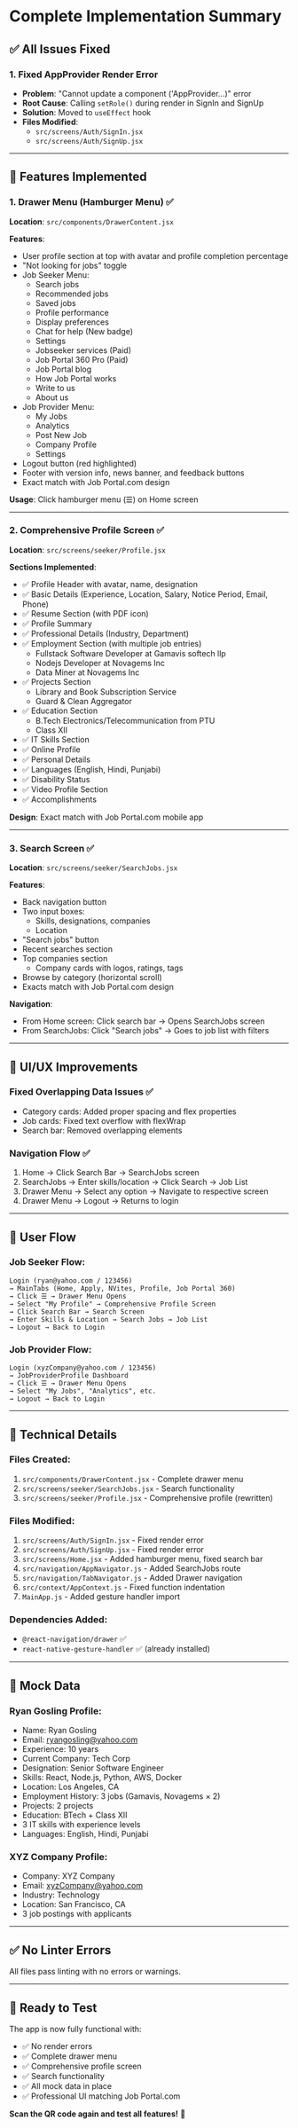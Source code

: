 # Complete Implementation Summary

## ✅ All Issues Fixed

### 1. **Fixed AppProvider Render Error**
- **Problem**: "Cannot update a component ('AppProvider...)" error
- **Root Cause**: Calling `setRole()` during render in SignIn and SignUp
- **Solution**: Moved to `useEffect` hook
- **Files Modified**: 
  - `src/screens/Auth/SignIn.jsx`
  - `src/screens/Auth/SignUp.jsx`

---

## 🎯 Features Implemented

### 1. **Drawer Menu (Hamburger Menu)** ✅
**Location**: `src/components/DrawerContent.jsx`

**Features**:
- User profile section at top with avatar and profile completion percentage
- "Not looking for jobs" toggle
- Job Seeker Menu:
  - Search jobs
  - Recommended jobs
  - Saved jobs
  - Profile performance
  - Display preferences
  - Chat for help (New badge)
  - Settings
  - Jobseeker services (Paid)
  - Job Portal 360 Pro (Paid)
  - Job Portal blog
  - How Job Portal works
  - Write to us
  - About us
- Job Provider Menu:
  - My Jobs
  - Analytics
  - Post New Job
  - Company Profile
  - Settings
- Logout button (red highlighted)
- Footer with version info, news banner, and feedback buttons
- Exact match with Job Portal.com design

**Usage**: Click hamburger menu (☰) on Home screen

---

### 2. **Comprehensive Profile Screen** ✅
**Location**: `src/screens/seeker/Profile.jsx`

**Sections Implemented**:
- ✅ Profile Header with avatar, name, designation
- ✅ Basic Details (Experience, Location, Salary, Notice Period, Email, Phone)
- ✅ Resume Section (with PDF icon)
- ✅ Profile Summary
- ✅ Professional Details (Industry, Department)
- ✅ Employment Section (with multiple job entries)
  - Fullstack Software Developer at Gamavis softech llp
  - Nodejs Developer at Novagems Inc
  - Data Miner at Novagems Inc
- ✅ Projects Section
  - Library and Book Subscription Service
  - Guard & Clean Aggregator
- ✅ Education Section
  - B.Tech Electronics/Telecommunication from PTU
  - Class XII
- ✅ IT Skills Section
- ✅ Online Profile
- ✅ Personal Details
- ✅ Languages (English, Hindi, Punjabi)
- ✅ Disability Status
- ✅ Video Profile Section
- ✅ Accomplishments

**Design**: Exact match with Job Portal.com mobile app

---

### 3. **Search Screen** ✅
**Location**: `src/screens/seeker/SearchJobs.jsx`

**Features**:
- Back navigation button
- Two input boxes:
  - Skills, designations, companies
  - Location
- "Search jobs" button
- Recent searches section
- Top companies section
  - Company cards with logos, ratings, tags
- Browse by category (horizontal scroll)
- Exacts match with Job Portal.com design

**Navigation**: 
- From Home screen: Click search bar → Opens SearchJobs screen
- From SearchJobs: Click "Search jobs" → Goes to job list with filters

---

## 🎨 UI/UX Improvements

### **Fixed Overlapping Data Issues** ✅
- Category cards: Added proper spacing and flex properties
- Job cards: Fixed text overflow with flexWrap
- Search bar: Removed overlapping elements

### **Navigation Flow** ✅
1. Home → Click Search Bar → SearchJobs screen
2. SearchJobs → Enter skills/location → Click Search → Job List
3. Drawer Menu → Select any option → Navigate to respective screen
4. Drawer Menu → Logout → Returns to login

---

## 📱 User Flow

### **Job Seeker Flow:**
```
Login (ryan@yahoo.com / 123456) 
→ MainTabs (Home, Apply, NVites, Profile, Job Portal 360)
→ Click ☰ → Drawer Menu Opens
→ Select "My Profile" → Comprehensive Profile Screen
→ Click Search Bar → Search Screen
→ Enter Skills & Location → Search Jobs → Job List
→ Logout → Back to Login
```

### **Job Provider Flow:**
```
Login (xyzCompany@yahoo.com / 123456)
→ JobProviderProfile Dashboard
→ Click ☰ → Drawer Menu Opens
→ Select "My Jobs", "Analytics", etc.
→ Logout → Back to Login
```

---

## 🔧 Technical Details

### **Files Created**:
1. `src/components/DrawerContent.jsx` - Complete drawer menu
2. `src/screens/seeker/SearchJobs.jsx` - Search functionality
3. `src/screens/seeker/Profile.jsx` - Comprehensive profile (rewritten)

### **Files Modified**:
1. `src/screens/Auth/SignIn.jsx` - Fixed render error
2. `src/screens/Auth/SignUp.jsx` - Fixed render error
3. `src/screens/Home.jsx` - Added hamburger menu, fixed search bar
4. `src/navigation/AppNavigator.js` - Added SearchJobs route
5. `src/navigation/TabNavigator.js` - Added Drawer navigation
6. `src/context/AppContext.js` - Fixed function indentation
7. `MainApp.js` - Added gesture handler import

### **Dependencies Added**:
- `@react-navigation/drawer` ✅
- `react-native-gesture-handler` ✅ (already installed)

---

## 🎯 Mock Data

### **Ryan Gosling Profile**:
- Name: Ryan Gosling
- Email: ryangosling@yahoo.com
- Experience: 10 years
- Current Company: Tech Corp
- Designation: Senior Software Engineer
- Skills: React, Node.js, Python, AWS, Docker
- Location: Los Angeles, CA
- Employment History: 3 jobs (Gamavis, Novagems × 2)
- Projects: 2 projects
- Education: BTech + Class XII
- 3 IT skills with experience levels
- Languages: English, Hindi, Punjabi

### **XYZ Company Profile**:
- Company: XYZ Company
- Email: xyzCompany@yahoo.com
- Industry: Technology
- Location: San Francisco, CA
- 3 job postings with applicants

---

## ✅ No Linter Errors

All files pass linting with no errors or warnings.

---

## 🚀 Ready to Test

The app is now fully functional with:
- ✅ No render errors
- ✅ Complete drawer menu
- ✅ Comprehensive profile screen
- ✅ Search functionality
- ✅ All mock data in place
- ✅ Professional UI matching Job Portal.com

**Scan the QR code again and test all features!** 🎉

